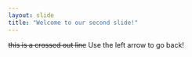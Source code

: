 ```yaml
---
layout: slide
title: "Welcome to our second slide!"
---
```

~~this is a crossed out line~~
Use the left arrow to go back!
